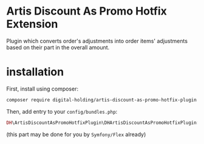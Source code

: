 Artis Discount As Promo Hotfix Extension
========================================

Plugin which converts order's adjustments into order items' adjustments based on their part in the overall amount.

# installation

First, install using composer:

```bash
composer require digital-holding/artis-discount-as-promo-hotfix-plugin
```

Then, add entry to your `config/bundles.php`:
```php
DH\ArtisDiscountAsPromoHotfixPlugin\DHArtisDiscountAsPromoHotfixPlugin::class => ['all' => true]
```

(this part may be done for you by `Symfony/Flex` already)
